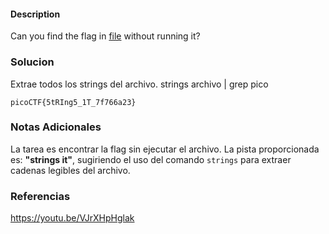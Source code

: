 #### Description

Can you find the flag in [file](https://jupiter.challenges.picoctf.org/static/fae9ac5267cd6e44124e559b901df177/strings) without running it?
### Solucion

Extrae todos los strings del archivo.
strings archivo | grep pico

```
picoCTF{5tRIng5_1T_7f766a23}
```

### Notas Adicionales

La tarea es encontrar la flag sin ejecutar el archivo. La pista proporcionada es: **"strings it"**, sugiriendo el uso del comando `strings` para extraer cadenas legibles del archivo.
### Referencias

https://youtu.be/VJrXHpHglak
